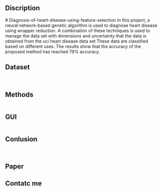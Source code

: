 <h2> Discription </h2>
# Diagnosis-of-heart-disease-using-feature-selection
 In this project, a neural network-based genetic algorithm is used to diagnose heart disease using wrapper reduction. A combination of these techniques is used to manage the data set with dimensions and uncertainty that the data is obtained from the uci heart disease data set These data are classified based on different uses. The results show that the accuracy of the proposed method has reached 79% accuracy.   



<h2> Dataset </h2>
<img src=" "> 
<img src=" "> 


<h2> Methods </h2>
<img src=" "> 


<h2> GUI </h2>
<img src=" "> 


<h2> Conlusion </h2>
<img src=" "> 
<img src=" "> 
<img src=" "> 
<img src=" "> 


<h2> Paper </h2>

<h2> Contatc me </h2>
<img src=" "> 
 
 
